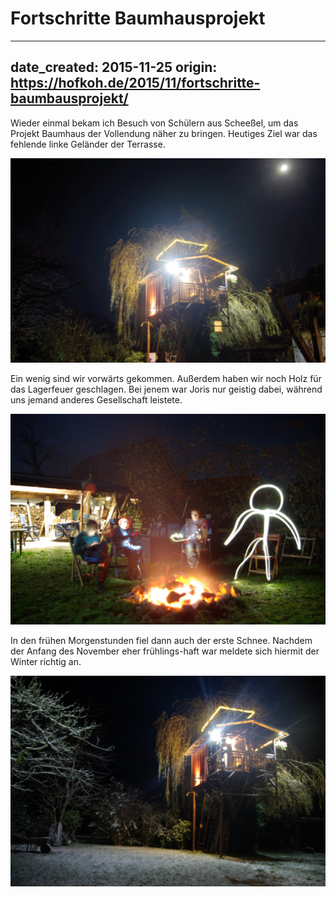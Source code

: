 # Fortschritte Baumhausprojekt

---
date_created: 2015-11-25
origin: https://hofkoh.de/2015/11/fortschritte-baumbausprojekt/
---

Wieder einmal bekam ich Besuch von Schülern aus Scheeßel, um das Projekt Baumhaus der Vollendung näher zu bringen. Heutiges Ziel war das fehlende linke Geländer der Terrasse.

![Baumhaus 1](./IMGP2146-1024x665.jpg)

Ein wenig sind wir vorwärts gekommen. Außerdem haben wir noch Holz für das Lagerfeuer geschlagen. Bei jenem war Joris nur geistig dabei, während uns jemand anderes Gesellschaft leistete.

![Lagerfeuer](./banner.jpg)

In den frühen Morgenstunden fiel dann auch der erste Schnee. Nachdem der Anfang des November eher frühlings-haft war meldete sich hiermit der Winter richtig an.

![Baumhaus 2](./IMGP2162-1024x685.jpg)
